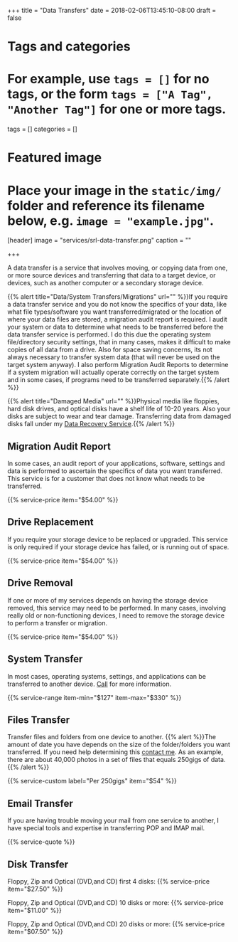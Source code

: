 +++
title = "Data Transfers"
date = 2018-02-06T13:45:10-08:00
draft = false

# Tags and categories
# For example, use `tags = []` for no tags, or the form `tags = ["A Tag", "Another Tag"]` for one or more tags.
tags = []
categories = []

# Featured image
# Place your image in the `static/img/` folder and reference its filename below, e.g. `image = "example.jpg"`.
[header]
image = "services/srl-data-transfer.png"
caption = ""

+++

A data transfer is a service that involves moving, or copying data from one, or more source devices and transferring that data to a target device, or devices, such as another computer or a secondary storage device.

{{% alert title="Data/System Transfers/Migrations" url="" %}}If you require a data transfer service and you do not know the specifics of your data, like what file types/software you want transferred/migrated or the location of where your data files are stored, a migration audit report is required. I audit your system or data to determine what needs to be transferred before the data transfer service is performed. I do this due the operating system file/directory security settings, that in many cases, makes it difficult to make copies of all data from a drive. Also for space saving concerns, its not always necessary to transfer system data (that will never be used on the target system anyway). I also perform  Migration Audit Reports to determine if a system migration will actually operate correctly on the target system and in some cases, if programs need to be transferred separately.{{% /alert %}}

{{% alert title="Damaged Media" url="" %}}Physical media like floppies, hard disk drives, and optical disks have a shelf life of 10-20 years. Also your disks are subject to wear and tear damage. Transferring data from damaged disks fall under my [Data Recovery Service](/services/data/recovery/).{{% /alert %}}

## Migration Audit Report
In some cases, an audit report of your applications, software, settings and data is performed to ascertain the specifics of data you want transferred. This service is for a customer that does not know what needs to be transferred.

{{% service-price item="$54.00" %}}

## Drive Replacement
If you require your storage device to be replaced or upgraded. This service is only required if your storage device has failed, or is running out of space.

{{% service-price item="$54.00" %}}

## Drive Removal
If one or more of my services depends on having the storage device removed, this service may need to be performed. In many cases, involving really old or non-functioning devices, I need to remove the storage device to perform a transfer or migration.

{{% service-price item="$54.00" %}}

## System Transfer
In most cases, operating systems, settings, and applications can be transferred to another device. [Call](/#contact) for more information.

{{% service-range item-min="$127" item-max="$330" %}}

## Files Transfer
Transfer files and folders from one device to another. 
{{% alert %}}The amount of date you have depends on the size of the folder/folders you want transferred. If you need help determining this [contact me](/#contact). As an example, there are about 40,000 photos in a set of files that equals 250gigs of data. {{% /alert %}}

{{% service-custom label="Per 250gigs" item="$54" %}}

## Email Transfer
If you are having trouble moving your mail from one service to another, I have special tools and expertise in transferring POP and IMAP mail.

{{% service-quote %}}

## Disk Transfer

Floppy, Zip and Optical (DVD,and CD) first 4 disks:
{{% service-price item="$27.50" %}}

Floppy, Zip and Optical (DVD,and CD) 10 disks or more:
{{% service-price item="$11.00" %}}

Floppy, Zip and Optical (DVD,and CD) 20 disks or more:
{{% service-price item="$07.50" %}}